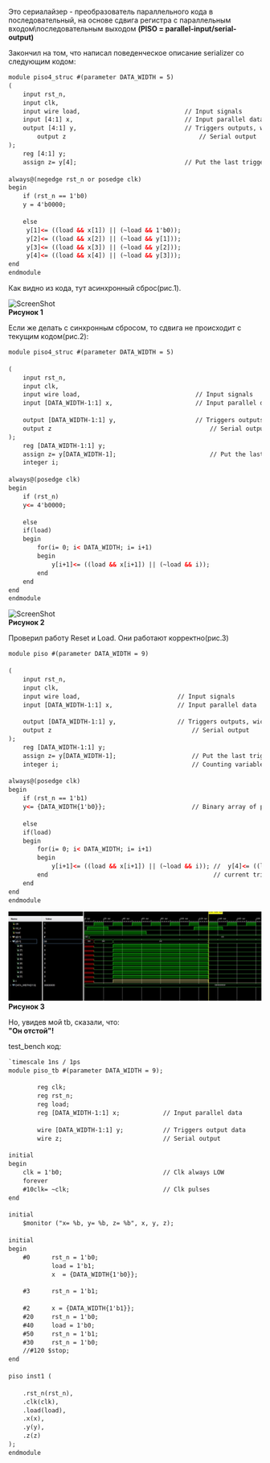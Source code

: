 Это сериалайзер - преобразователь параллельного кода в последовательный, на основе сдвига регистра
с параллельным входом\последовательным выходом  **(PISO = parallel-input/serial-output)**

Закончил на том, что написал поведенческое описание serializer  со следующим кодом:

```html
module piso4_struc #(parameter DATA_WIDTH = 5) 
(
    input rst_n, 
	input clk,
	input wire load,                             // Input signals	
	input [4:1] x,                               // Input parallel data
	output [4:1] y,                              // Triggers outputs, wich goes to the next trigger
    	output z                                     // Serial output   
);
	reg [4:1] y;
	assign z= y[4];                              // Put the last trigger data to serial output

always@(negedge rst_n or posedge clk)
begin
    if (rst_n == 1'b0)
    y = 4'b0000;
    
    else
     y[1]<= ((load && x[1]) || (~load && 1'b0));
     y[2]<= ((load && x[2]) || (~load && y[1])); 
     y[3]<= ((load && x[3]) || (~load && y[2]));
     y[4]<= ((load && x[4]) || (~load && y[3]));    
end
endmodule

```  
Как видно из кода, тут асинхронный сброс(рис.1).

![ScreenShot](https://raw.githubusercontent.com/sht4nigga/FPGA/Assign_Reg/JbFPGA/Transceiver/Serializer/Behavioral/Behavioral%20srlzr.jpg)  
**Рисунок 1**

  
Если же делать с синхронным сбросом, то сдвига не происходит с текущим кодом(рис.2):  
```html
module piso4_struc #(parameter DATA_WIDTH = 5) 

(
    input rst_n, 
	input clk,
	input wire load,                             	// Input signals	
	input [DATA_WIDTH-1:1] x,                       // Input parallel data
	
	output [DATA_WIDTH-1:1] y,                      // Triggers outputs, wich goes to the next trigger
    output z                                            // Serial output
);   
    reg [DATA_WIDTH-1:1] y;
    assign z= y[DATA_WIDTH-1];                          // Put the last trigger data to serial output
    integer i;

always@(posedge clk)
begin
    if (rst_n)
    y<= 4'b0000;
    
    else
    if(load)
    begin
        for(i= 0; i< DATA_WIDTH; i= i+1)
        begin
            y[i+1]<= ((load && x[i+1]) || (~load && i));
        end
    end     
end
endmodule
```

![ScreenShot](https://raw.githubusercontent.com/sht4nigga/FPGA/Assign_Reg/JbFPGA/Transceiver/Serializer/Behavioral/Behavioral%20srlzr2.jpg)  
**Рисунок 2**


 
Проверил работу Reset и Load. Они работают корректно(рис.3)  
```html
module piso #(parameter DATA_WIDTH = 9) 

(
    input rst_n, 
	input clk,
	input wire load,                           // Input signals	
	input [DATA_WIDTH-1:1] x,                  // Input parallel data
	
	output [DATA_WIDTH-1:1] y,                 // Triggers outputs, wich goes to the next trigger
    output z                                       // Serial output
);   
    reg [DATA_WIDTH-1:1] y;
    assign z= y[DATA_WIDTH-1];                     // Put the last trigger data to serial output
    integer i;                                     // Counting variable

always@(posedge clk)
begin
    if (rst_n == 1'b1)
    y<= {DATA_WIDTH{1'b0}};                        // Binary array of parallel inputs
    
    else
    if(load)
    begin
        for(i= 0; i< DATA_WIDTH; i= i+1)
        begin
            y[i+1]<= ((load && x[i+1]) || (~load && i)); //  y[4]<= ((load && x[4]) || (~load && y[3])); 
        end                                              // current trigger( y[4] ) gets previous trigger output( y[3] )    
    end     
end
endmodule
```

![ScreenShot](https://raw.githubusercontent.com/sht4nigga/FPGA/Assign_Reg/JbFPGA/Transceiver/Serializer/Behavioral/ex3.jpg) 
**Рисунок 3**

Но, увидев мой tb, сказали, что:  
**"Он отстой"!**  

test_bench код:  
```html
`timescale 1ns / 1ps
module piso_tb #(parameter DATA_WIDTH = 9);

        reg clk;
        reg rst_n;
        reg load;
        reg [DATA_WIDTH-1:1] x;            // Input parallel data
        
        wire [DATA_WIDTH-1:1] y;           // Triggers output data
        wire z;                            // Serial output
   
initial
begin
    clk = 1'b0;                            // Clk always LOW
    forever
    #10clk= ~clk;                          // Clk pulses 
end

initial
    $monitor ("x= %b, y= %b, z= %b", x, y, z);

initial
begin
    #0      rst_n = 1'b0;
            load = 1'b1;
            x  = {DATA_WIDTH{1'b0}};
       
    #3      rst_n = 1'b1;
    
    #2      x = {DATA_WIDTH{1'b1}};
    #20     rst_n = 1'b0;
    #40     load = 1'b0;
    #50     rst_n = 1'b1;
    #30     rst_n = 1'b0;
    //#120 $stop; 
end

piso inst1 (

    .rst_n(rst_n),
    .clk(clk),
    .load(load),
    .x(x),
    .y(y),
    .z(z)
);
endmodule
```

